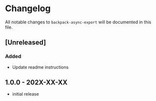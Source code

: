 # Changelog

All notable changes to `backpack-async-export` will be documented in this file.

## [Unreleased]
### Added
- Update readme instructions

## 1.0.0 - 202X-XX-XX

- initial release
